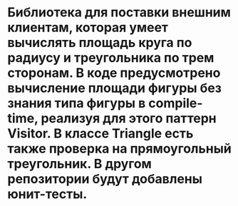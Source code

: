 # Библиотека для поставки внешним клиентам, которая умеет вычислять площадь круга по радиусу и треугольника по трем сторонам. В коде предусмотрено вычисление площади фигуры без знания типа фигуры в compile-time, реализуя для этого паттерн Visitor. В классе Triangle есть также проверка на прямоугольный треугольник. В другом репозитории будут добавлены юнит-тесты.
